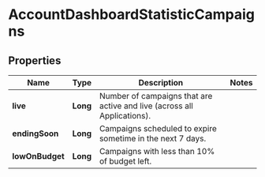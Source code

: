 

# AccountDashboardStatisticCampaigns

## Properties

Name | Type | Description | Notes
------------ | ------------- | ------------- | -------------
**live** | **Long** | Number of campaigns that are active and live (across all Applications). | 
**endingSoon** | **Long** | Campaigns scheduled to expire sometime in the next 7 days. | 
**lowOnBudget** | **Long** | Campaigns with less than 10% of budget left. | 



